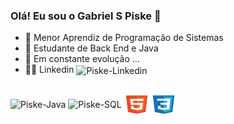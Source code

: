 ### Olá! Eu sou o Gabriel S Piske 👋

- 🔭 Menor Aprendiz de Programação de Sistemas
- 🌱 Estudante de Back End e Java
- 💬 Em constante evolução ...
- 👨‍💻 Linkedin <img align="center" alt="Piske-Linkedin" height="15" width="25" src="https://cdn.jsdelivr.net/gh/devicons/devicon/icons/linkedin/linkedin-original.svg">

<div style="display: inline_block"><br>
  <img align="center" alt="Piske-Java" height="30" width="40" src="https://cdn.jsdelivr.net/gh/devicons/devicon/icons/java/java-original.svg">  
  <img align="center" alt="Piske-SQL" height="30" width="40" src="https://cdn.jsdelivr.net/gh/devicons/devicon/icons/mysql/mysql-original-wordmark.svg">
  <img align="center" alt="Piske-HTML" height="30" width="40" src="https://raw.githubusercontent.com/devicons/devicon/master/icons/html5/html5-original.svg">
  <img align="center" alt="Piske-CSS" height="30" width="40" src="https://raw.githubusercontent.com/devicons/devicon/master/icons/css3/css3-original.svg">
</div>

